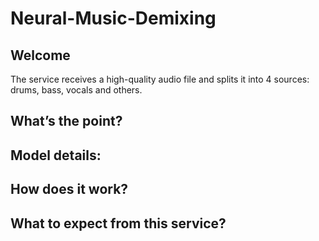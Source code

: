 # Neural-Music-Demixing

## Welcome

The service receives a high-quality audio file and splits it into 4 sources: drums, bass, vocals and others.

## What’s the point?

## Model details:

## How does it work?

## What to expect from this service?
